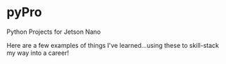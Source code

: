 # pyPro
Python Projects for Jetson Nano

Here are a few examples of things I've learned...using these to skill-stack my way into a career!
